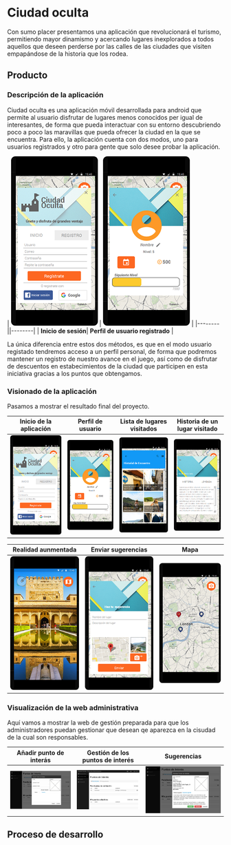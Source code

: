 # Ciudad oculta
Con sumo placer presentamos una aplicación que revolucionará el turismo, permitiendo mayor dinamismo y acercando lugares inexplorados a todos aquellos que deseen perderse por las calles de las ciudades que visiten empapándose de la historia que los rodea. 

## Producto

### Descripción de la aplicación
Ciudad oculta es una aplicación móvil desarrollada para android que permite al usuario disfrutar de lugares menos conocidos per igual de interesantes, de forma que pueda interactuar con su entorno descubriendo poco a poco las maravillas que pueda ofrecer la ciudad en la que se encuentra.
Para ello, la aplicación cuenta con dos modos, uno para usuarios registrados y otro para gente que solo desee probar la aplicación.

| ![Imagen](./screenshots/LoginInicioScreen_min.png) | ![Profile Screen](./screenshots/ProfileScreen_min.png) |
|--------||--------|
| **Inicio de sesión**| **Perfil de usuario registrado** |

La única diferencia entre estos dos métodos, es que en el modo usuario registado tendremos acceso a un perfil personal, de forma que podremos mantener un registro de nuestro avance en el juego, así como de disfrutar de descuentos en estabecimientos de la ciudad que participen en esta iniciativa gracias a los puntos que obtengamos.



### Visionado de la aplicación
Pasamos a mostrar el resultado final del proyecto.

| Inicio de la aplicación | Perfil de usuario | Lista de lugares visitados | Historia de un lugar visitado |
|--------|--------|--------|--------|
| ![Imagen](./screenshots/LoginInicioScreen_min.png) | ![Profile Screen](./screenshots/ProfileScreen_min.png) | ![Imagen](./screenshots/ListScreen_min.png) | ![Imagen](./screenshots/HistoriaScreen_min.png) |

| Realidad aunmentada | Enviar sugerencias | Mapa |
|--------|--------|--------|
| ![Imagen](./screenshots/RAScreen_min.png) | ![Profile Screen](./screenshots/SuggestionScreen_min.png) | ![Imagen](./screenshots/MapScreen_min.png) |

### Visualización de la web administrativa
Aquí vamos a mostrar la web de gestión preparada para que los administradores puedan gestionar que desean qe aparezca en la cisudad de la cual son responsables.

| Añadir punto de interás| Gestión de los puntos de interés | Sugerencias |
|--------|--------|--------|
|![Profile Screen](./screenshots/aniadir.png) | ![Imagen](./screenshots/panelgestion.png) | ![Imagen](./screenshots/sugerencia.png) |

## Proceso de desarrollo